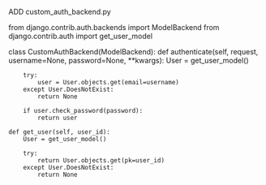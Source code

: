 ADD custom_auth_backend.py 

from django.contrib.auth.backends import ModelBackend
from django.contrib.auth import get_user_model

class CustomAuthBackend(ModelBackend):
    def authenticate(self, request, username=None, password=None, **kwargs):
        User = get_user_model()

        try:
            user = User.objects.get(email=username)
        except User.DoesNotExist:
            return None

        if user.check_password(password):
            return user

    def get_user(self, user_id):
        User = get_user_model()

        try:
            return User.objects.get(pk=user_id)
        except User.DoesNotExist:
            return None

